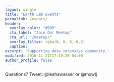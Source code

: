 ```yaml
---
layout: single
title: "Earth Lab Events"
permalink: /events/
header:
  overlay_color: "#999"
  cta_label: "Join Our Meetup"
  cta_url: "/meetup/"
  overlay_filter: rgba(0, 0, 0, 0.5)
  caption:
excerpt: 'Supporting data intensive community.'
modified: 2016-11-21T17:19:29-04:00
author_profile: false
---
```






Questions? Tweet: @leahawasser or @mxwlj
